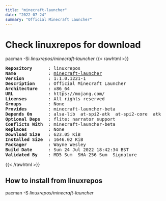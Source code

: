 ```yaml
---
title: "minecraft-launcher"
date: "2022-07-24"
summary: "Official Minecraft Launcher"
---
```


# Check linuxrepos for download

pacman -Si *linuxrepos/minecraft-launcher*
{{< rawhtml >}}
<pre class="highlight">
<b>Repository</b>      : linuxrepos
<b>Name</b>            : <a href="../../static/x86_64/minecraft-launcher-1:1.0.1221-1-x86_64.pkg.tar.zst">minecraft-launcher</a>
<b>Version</b>         : 1:1.0.1221-1
<b>Description</b>     : Official Minecraft Launcher
<b>Architecture</b>    : x86_64
<b>URL</b>             : https://mojang.com/
<b>Licenses</b>        : All rights reserved
<b>Groups</b>          : None
<b>Provides</b>        : minecraft-launcher-beta
<b>Depends On</b>      : alsa-lib  at-spi2-atk  at-spi2-core  atk  dbus  expat  gcc-libs  gdk-pixbuf2  glib2  glibc  gtk3  libcups  libdrm  libx11  libxcb  libxcomposite  libxdamage  libxext  libxfixes  libxrandr  mesa  nspr  nss  pango  util-linux-libs  zlib  java-runtime  xorg-xrandr
<b>Optional Deps</b>   : flite: narrator support
<b>Conflicts With</b>  : minecraft-launcher-beta
<b>Replaces</b>        : None
<b>Download Size</b>   : 623.05 KiB
<b>Installed Size</b>  : 1646.02 KiB
<b>Packager</b>        : Wayne Wesley <wayne6324@gmail.com>
<b>Build Date</b>      : Sun 24 Jul 2022 18:42:34 BST
<b>Validated By</b>    : MD5 Sum  SHA-256 Sum  Signature
</pre>
{{< /rawhtml >}}
## How to install from linuxrepos

pacman -S *linuxrepos/minecraft-launcher*
